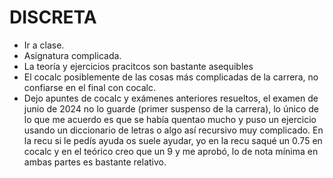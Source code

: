 # DISCRETA
- Ir a clase.
- Asignatura complicada.
- La teoría y ejercicios pracitcos son bastante asequibles
- El cocalc posiblemente de las cosas más complicadas de la carrera, no confiarse en el final con cocalc.
- Dejo apuntes de cocalc y exámenes anteriores resueltos, el examen de junio de 2024 no lo guarde (primer suspenso de la carrera), lo único de lo que me acuerdo es que se había quentao mucho y puso un ejercicio usando un diccionario de letras o algo así recursivo muy complicado. En la recu si le pedís ayuda os suele ayudar, yo en la recu saqué un 0.75 en cocalc y en el teórico creo que un 9 y me aprobó, lo de nota mínima en ambas partes es bastante relativo.
